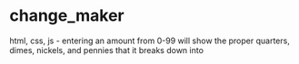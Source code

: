 # change_maker

html, css, js - entering an amount from 0-99 will show the proper quarters, dimes, nickels, and pennies that it breaks down into

